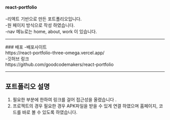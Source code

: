 #### react-portfolio
-리엑트 기반으로 만든 포트폴리오입니다.<br>
-원 페이지 방식으로 작성 하였습니다.<br>
-nav 메뉴로는 home, about, work 이 있습니다.<br>
<hr>
### 배포 
-배포사이트<br>
https://react-portfolio-three-omega.vercel.app/<br>
-깃허브 링크 <br>
https://github.com/goodcodemakers/react-portfolio
<hr>

## 포트폴리오 설명
1.  필요한 부분에 한하여 링크를 걸어 접근성을 올렸습니다 .<br>
2.  프로젝트의 경우 필요한 경우 APK파일을 받을 수 있게 연결 하였으며 홈페이지, 코드를 바로 볼 수 있도록 하였습니다.<br>


